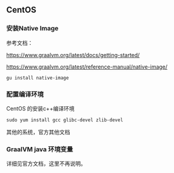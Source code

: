 
## CentOS

### 安装Native Image

参考文档：

https://www.graalvm.org/latest/docs/getting-started/

https://www.graalvm.org/latest/reference-manual/native-image/

    gu install native-image

### 配置编译环境

CentOS 的安装c++编译环境

    sudo yum install gcc glibc-devel zlib-devel

其他的系统，官方其他文档

### GraalVM java 环境变量

详细见官方文档，这里不再说明。